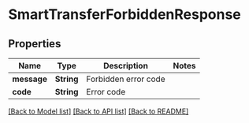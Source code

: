 # SmartTransferForbiddenResponse

## Properties

Name | Type | Description | Notes
------------ | ------------- | ------------- | -------------
**message** | **String** | Forbidden error code | 
**code** | **String** | Error code | 

[[Back to Model list]](../README.md#documentation-for-models) [[Back to API list]](../README.md#documentation-for-api-endpoints) [[Back to README]](../README.md)


